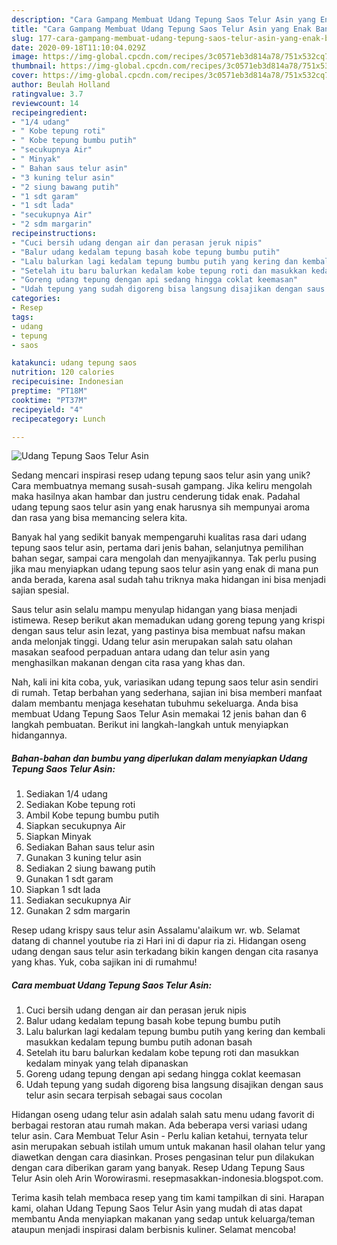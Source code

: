 ```yaml
---
description: "Cara Gampang Membuat Udang Tepung Saos Telur Asin yang Enak Banget"
title: "Cara Gampang Membuat Udang Tepung Saos Telur Asin yang Enak Banget"
slug: 177-cara-gampang-membuat-udang-tepung-saos-telur-asin-yang-enak-banget
date: 2020-09-18T11:10:04.029Z
image: https://img-global.cpcdn.com/recipes/3c0571eb3d814a78/751x532cq70/udang-tepung-saos-telur-asin-foto-resep-utama.jpg
thumbnail: https://img-global.cpcdn.com/recipes/3c0571eb3d814a78/751x532cq70/udang-tepung-saos-telur-asin-foto-resep-utama.jpg
cover: https://img-global.cpcdn.com/recipes/3c0571eb3d814a78/751x532cq70/udang-tepung-saos-telur-asin-foto-resep-utama.jpg
author: Beulah Holland
ratingvalue: 3.7
reviewcount: 14
recipeingredient:
- "1/4 udang"
- " Kobe tepung roti"
- " Kobe tepung bumbu putih"
- "secukupnya Air"
- " Minyak"
- " Bahan saus telur asin"
- "3 kuning telur asin"
- "2 siung bawang putih"
- "1 sdt garam"
- "1 sdt lada"
- "secukupnya Air"
- "2 sdm margarin"
recipeinstructions:
- "Cuci bersih udang dengan air dan perasan jeruk nipis"
- "Balur udang kedalam tepung basah kobe tepung bumbu putih"
- "Lalu balurkan lagi kedalam tepung bumbu putih yang kering dan kembali masukkan kedalam tepung bumbu putih adonan basah"
- "Setelah itu baru balurkan kedalam kobe tepung roti dan masukkan kedalam minyak yang telah dipanaskan"
- "Goreng udang tepung dengan api sedang hingga coklat keemasan"
- "Udah tepung yang sudah digoreng bisa langsung disajikan dengan saus telur asin secara terpisah sebagai saus cocolan"
categories:
- Resep
tags:
- udang
- tepung
- saos

katakunci: udang tepung saos 
nutrition: 120 calories
recipecuisine: Indonesian
preptime: "PT18M"
cooktime: "PT37M"
recipeyield: "4"
recipecategory: Lunch

---
```



![Udang Tepung Saos Telur Asin](https://img-global.cpcdn.com/recipes/3c0571eb3d814a78/751x532cq70/udang-tepung-saos-telur-asin-foto-resep-utama.jpg)

Sedang mencari inspirasi resep udang tepung saos telur asin yang unik? Cara membuatnya memang susah-susah gampang. Jika keliru mengolah maka hasilnya akan hambar dan justru cenderung tidak enak. Padahal udang tepung saos telur asin yang enak harusnya sih mempunyai aroma dan rasa yang bisa memancing selera kita.

Banyak hal yang sedikit banyak mempengaruhi kualitas rasa dari udang tepung saos telur asin, pertama dari jenis bahan, selanjutnya pemilihan bahan segar, sampai cara mengolah dan menyajikannya. Tak perlu pusing jika mau menyiapkan udang tepung saos telur asin yang enak di mana pun anda berada, karena asal sudah tahu triknya maka hidangan ini bisa menjadi sajian spesial.

Saus telur asin selalu mampu menyulap hidangan yang biasa menjadi istimewa. Resep berikut akan memadukan udang goreng tepung yang krispi dengan saus telur asin lezat, yang pastinya bisa membuat nafsu makan anda melonjak tinggi. Udang telur asin merupakan salah satu olahan masakan seafood perpaduan antara udang dan telur asin yang menghasilkan makanan dengan cita rasa yang khas dan.


Nah, kali ini kita coba, yuk, variasikan udang tepung saos telur asin sendiri di rumah. Tetap berbahan yang sederhana, sajian ini bisa memberi manfaat dalam membantu menjaga kesehatan tubuhmu sekeluarga. Anda bisa membuat Udang Tepung Saos Telur Asin memakai 12 jenis bahan dan 6 langkah pembuatan. Berikut ini langkah-langkah untuk menyiapkan hidangannya.

<!--inarticleads1-->

##### Bahan-bahan dan bumbu yang diperlukan dalam menyiapkan Udang Tepung Saos Telur Asin:

1. Sediakan 1/4 udang
1. Sediakan  Kobe tepung roti
1. Ambil  Kobe tepung bumbu putih
1. Siapkan secukupnya Air
1. Siapkan  Minyak
1. Sediakan  Bahan saus telur asin
1. Gunakan 3 kuning telur asin
1. Sediakan 2 siung bawang putih
1. Gunakan 1 sdt garam
1. Siapkan 1 sdt lada
1. Sediakan secukupnya Air
1. Gunakan 2 sdm margarin


Resep udang krispy saus telur asin Assalamu&#39;alaikum wr. wb. Selamat datang di channel youtube ria zi Hari ini di dapur ria zi. Hidangan oseng udang dengan saus telur asin terkadang bikin kangen dengan cita rasanya yang khas. Yuk, coba sajikan ini di rumahmu! 

<!--inarticleads2-->

##### Cara membuat Udang Tepung Saos Telur Asin:

1. Cuci bersih udang dengan air dan perasan jeruk nipis
1. Balur udang kedalam tepung basah kobe tepung bumbu putih
1. Lalu balurkan lagi kedalam tepung bumbu putih yang kering dan kembali masukkan kedalam tepung bumbu putih adonan basah
1. Setelah itu baru balurkan kedalam kobe tepung roti dan masukkan kedalam minyak yang telah dipanaskan
1. Goreng udang tepung dengan api sedang hingga coklat keemasan
1. Udah tepung yang sudah digoreng bisa langsung disajikan dengan saus telur asin secara terpisah sebagai saus cocolan


Hidangan oseng udang telur asin adalah salah satu menu udang favorit di berbagai restoran atau rumah makan. Ada beberapa versi variasi udang telur asin. Cara Membuat Telur Asin - Perlu kalian ketahui, ternyata telur asin merupakan sebuah istilah umum untuk makanan hasil olahan telur yang diawetkan dengan cara diasinkan. Proses pengasinan telur pun dilakukan dengan cara diberikan garam yang banyak. Resep Udang Tepung Saus Telur Asin oleh Arin Worowirasmi. resepmasakkan-indonesia.blogspot.com. 

Terima kasih telah membaca resep yang tim kami tampilkan di sini. Harapan kami, olahan Udang Tepung Saos Telur Asin yang mudah di atas dapat membantu Anda menyiapkan makanan yang sedap untuk keluarga/teman ataupun menjadi inspirasi dalam berbisnis kuliner. Selamat mencoba!
